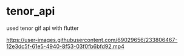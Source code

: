 # tenor_api

used tenor gif api with flutter

https://user-images.githubusercontent.com/69029656/233806467-12e3dc5f-61e5-4940-8f53-03f0fb6bfd92.mp4



